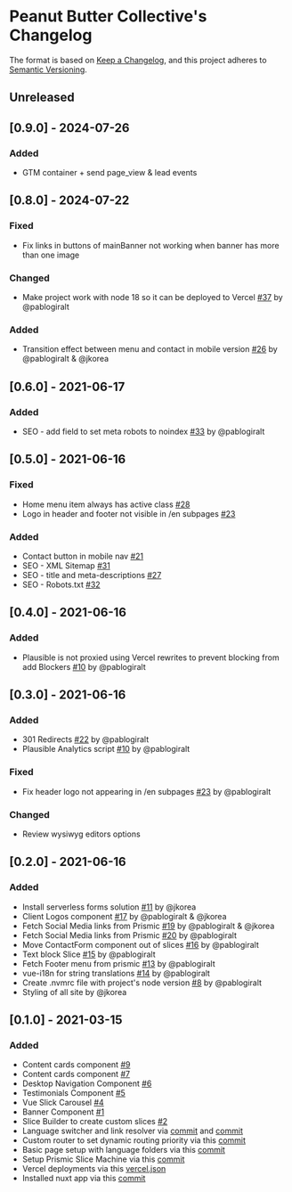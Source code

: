 
# Peanut Butter Collective's Changelog

The format is based on [Keep a Changelog](https://keepachangelog.com/en/1.0.0/),
and this project adheres to [Semantic Versioning](https://semver.org/spec/v2.0.0.html).

## Unreleased

## [0.9.0] - 2024-07-26
### Added
- GTM container + send page_view & lead events

## [0.8.0] - 2024-07-22
### Fixed
- Fix links in buttons of mainBanner not working when banner has more than one image

### Changed
- Make project work with node 18 so it can be deployed to Vercel [#37](https://github.com/pablogiralt/peanutbutter-site/issues/37) by @pablogiralt

### Added
- Transition effect between menu and contact in mobile version [#26](https://github.com/pablogiralt/peanutbutter-site/issues/33)  by @pablogiralt & @jkorea

## [0.6.0] - 2021-06-17
### Added
- SEO - add field to set meta robots to noindex [#33](https://github.com/pablogiralt/peanutbutter-site/issues/33) by @pablogiralt

## [0.5.0] - 2021-06-16

### Fixed
- Home menu item always has active class [#28](https://github.com/pablogiralt/peanutbutter-site/issues/28)
- Logo in header and footer not visible in /en subpages [#23](https://github.com/pablogiralt/peanutbutter-site/issues/23)

### Added
- Contact button in mobile nav [#21](https://github.com/pablogiralt/peanutbutter-site/issues/21)
- SEO - XML Sitemap [#31](https://github.com/pablogiralt/peanutbutter-site/issues/31)
- SEO - title and meta-descriptions [#27](https://github.com/pablogiralt/peanutbutter-site/issues/27)
- SEO - Robots.txt [#32](https://github.com/pablogiralt/peanutbutter-site/issues/32)

## [0.4.0] - 2021-06-16

### Added
- Plausible is not proxied using Vercel rewrites to prevent blocking from add Blockers [#10](https://github.com/pablogiralt/peanutbutter-site/issues/10) by @pablogiralt

## [0.3.0] - 2021-06-16

### Added
- 301 Redirects [#22](https://github.com/pablogiralt/peanutbutter-site/issues/22) by @pablogiralt
- Plausible Analytics script [#10](https://github.com/pablogiralt/peanutbutter-site/issues/10) by @pablogiralt

### Fixed
- Fix header logo not appearing in /en subpages [#23](https://github.com/pablogiralt/peanutbutter-site/issues/23) by @pablogiralt

### Changed
- Review wysiwyg editors options


## [0.2.0] - 2021-06-16

### Added

- Install serverless forms solution [#11](https://github.com/pablogiralt/peanutbutter-site/issues/11) by @jkorea
- Client Logos component [#17](https://github.com/pablogiralt/peanutbutter-site/issues/17) by @pablogiralt & @jkorea
- Fetch Social Media links from Prismic [#19](https://github.com/pablogiralt/peanutbutter-site/issues/19) by @pablogiralt & @jkorea
- Fetch Social Media links from Prismic [#20](https://github.com/pablogiralt/peanutbutter-site/issues/20) by @pablogiralt
- Move ContactForm component out of slices [#16](https://github.com/pablogiralt/peanutbutter-site/issues/15) by @pablogiralt
- Text block Slice [#15](https://github.com/pablogiralt/peanutbutter-site/issues/15) by @pablogiralt
- Fetch Footer menu from prismic [#13](https://github.com/pablogiralt/peanutbutter-site/issues/13) by @pablogiralt
- vue-i18n for string translations [#14](https://github.com/pablogiralt/peanutbutter-site/issues/14) by @pablogiralt
- Create .nvmrc file with project's node version [#8](https://github.com/pablogiralt/peanutbutter-site/issues/8) by @pablogiralt
- Styling of all site by @jkorea

## [0.1.0] - 2021-03-15

### Added
- Content cards component [#9](https://github.com/pablogiralt/peanutbutter-site/issues/9)
- Content cards component [#7](https://github.com/pablogiralt/peanutbutter-site/issues/7)
- Desktop Navigation Component [#6](https://github.com/pablogiralt/peanutbutter-site/issues/6)
- Testimonials Component [#5](https://github.com/pablogiralt/peanutbutter-site/issues/5)
- Vue Slick Carousel [#4](https://github.com/pablogiralt/peanutbutter-site/issues/4)
- Banner Component [#1](https://github.com/pablogiralt/peanutbutter-site/issues/1)
- Slice Builder to create custom slices [#2](https://github.com/pablogiralt/peanutbutter-site/issues/2)
- Language switcher and link resolver via [commit](https://github.com/pablogiralt/peanutbutter-site/commit/01578a07b87206272aaf8ebe496fa42cb1878704) and [commit](https://github.com/pablogiralt/peanutbutter-site/commit/f07cbd732c3ebeccbd1305be14b6b20107ea4cc5)
- Custom router to set dynamic routing priority via this [commit](https://github.com/pablogiralt/peanutbutter-site/commit/1c858dc21d5aaf5aaa5b9815b767cd7bace08856)
- Basic page setup with language folders via this [commit](https://github.com/pablogiralt/peanutbutter-site/commit/4640f6b9e337b61bf3f1cc0a0c0e627ef2bc2ff3)
- Setup Prismic Slice Machine via this [commit](https://github.com/pablogiralt/peanutbutter-site/commit/9fad1e59ebb8047f2d8312744e6b18ec01270dfe)
- Vercel deployments via this [vercel.json](https://github.com/pablogiralt/peanutbutter-site/blob/master/vercel.json)
- Installed nuxt app via this [commit](https://github.com/pablogiralt/peanutbutter-site/commit/c3d0570c5b8f7810b6b10dd05ec3de5ed60cc2ca)